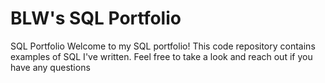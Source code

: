 # BLW's SQL Portfolio
SQL Portfolio
Welcome to my SQL portfolio! This code repository contains examples of SQL I've written. Feel free to take a look and reach out if you have any questions
